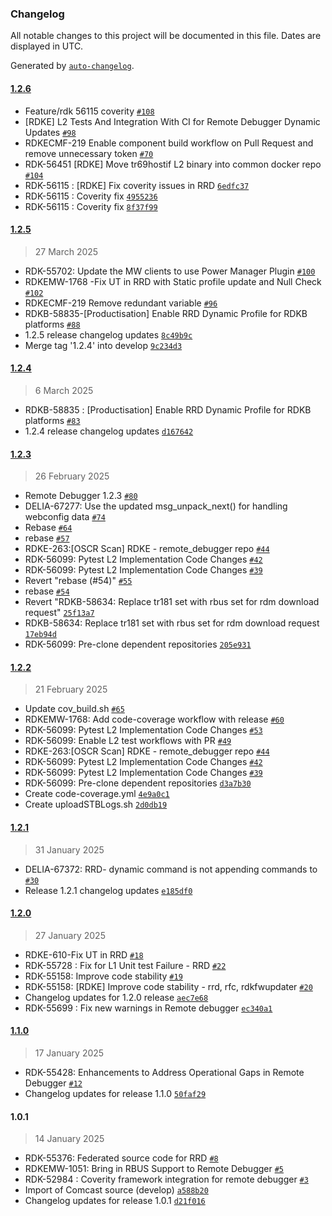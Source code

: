 ### Changelog

All notable changes to this project will be documented in this file. Dates are displayed in UTC.

Generated by [`auto-changelog`](https://github.com/CookPete/auto-changelog).

#### [1.2.6](https://github.com/rdkcentral/remote_debugger/compare/1.2.5...1.2.6)

- Feature/rdk 56115 coverity [`#108`](https://github.com/rdkcentral/remote_debugger/pull/108)
- [RDKE] L2 Tests And Integration With CI for Remote Debugger Dynamic Updates [`#98`](https://github.com/rdkcentral/remote_debugger/pull/98)
- RDKECMF-219 Enable component build workflow on Pull Request and remove unnecessary token [`#70`](https://github.com/rdkcentral/remote_debugger/pull/70)
- RDK-56451 [RDKE] Move tr69hostif L2 binary into common docker repo [`#104`](https://github.com/rdkcentral/remote_debugger/pull/104)
- RDK-56115 : [RDKE] Fix coverity issues in RRD [`6edfc37`](https://github.com/rdkcentral/remote_debugger/commit/6edfc376fbd899e2992ed2c26cdeb86351c925aa)
- RDK-56115 : Coverity fix [`4955236`](https://github.com/rdkcentral/remote_debugger/commit/49552366c6ff0d59024e3a449e3a52868a4222de)
- RDK-56115 : Coverity fix [`8f37f99`](https://github.com/rdkcentral/remote_debugger/commit/8f37f9936ec865d68eb05eb6f0137888cbdb627d)

#### [1.2.5](https://github.com/rdkcentral/remote_debugger/compare/1.2.4...1.2.5)

> 27 March 2025

- RDK-55702: Update the MW clients to use Power Manager Plugin [`#100`](https://github.com/rdkcentral/remote_debugger/pull/100)
- RDKEMW-1768 -Fix UT in RRD with Static profile update and Null Check [`#102`](https://github.com/rdkcentral/remote_debugger/pull/102)
- RDKECMF-219 Remove redundant variable [`#96`](https://github.com/rdkcentral/remote_debugger/pull/96)
- RDKB-58835-[Productisation] Enable RRD Dynamic Profile for RDKB platforms [`#88`](https://github.com/rdkcentral/remote_debugger/pull/88)
- 1.2.5 release changelog updates [`8c49b9c`](https://github.com/rdkcentral/remote_debugger/commit/8c49b9cd05f4c16c5ea2dea79963a2b81b697d6a)
- Merge tag '1.2.4' into develop [`9c234d3`](https://github.com/rdkcentral/remote_debugger/commit/9c234d33e7649424a503259411c749e024e8d986)

#### [1.2.4](https://github.com/rdkcentral/remote_debugger/compare/1.2.3...1.2.4)

> 6 March 2025

- RDKB-58835  : [Productisation] Enable RRD Dynamic Profile for RDKB platforms [`#83`](https://github.com/rdkcentral/remote_debugger/pull/83)
- 1.2.4 release changelog updates [`d167642`](https://github.com/rdkcentral/remote_debugger/commit/d167642d7f037c2255d94e2e2ed36f2151defef3)

#### [1.2.3](https://github.com/rdkcentral/remote_debugger/compare/1.2.2...1.2.3)

> 26 February 2025

- Remote Debugger 1.2.3 [`#80`](https://github.com/rdkcentral/remote_debugger/pull/80)
- DELIA-67277: Use the updated msg_unpack_next() for handling webconfig data  [`#74`](https://github.com/rdkcentral/remote_debugger/pull/74)
- Rebase [`#64`](https://github.com/rdkcentral/remote_debugger/pull/64)
- rebase [`#57`](https://github.com/rdkcentral/remote_debugger/pull/57)
- RDKE-263:[OSCR Scan] RDKE - remote_debugger repo [`#44`](https://github.com/rdkcentral/remote_debugger/pull/44)
-    RDK-56099: Pytest L2 Implementation Code Changes [`#42`](https://github.com/rdkcentral/remote_debugger/pull/42)
- RDK-56099: Pytest L2 Implementation Code Changes [`#39`](https://github.com/rdkcentral/remote_debugger/pull/39)
- Revert "rebase (#54)" [`#55`](https://github.com/rdkcentral/remote_debugger/pull/55)
- rebase [`#54`](https://github.com/rdkcentral/remote_debugger/pull/54)
- Revert "RDKB-58634: Replace tr181 set with rbus set for rdm download request" [`25f13a7`](https://github.com/rdkcentral/remote_debugger/commit/25f13a75102d0a68b7bb7c40d0ecc84a6e9de993)
- RDKB-58634: Replace tr181 set with rbus set for rdm download request [`17eb94d`](https://github.com/rdkcentral/remote_debugger/commit/17eb94df5fddaf253cd9a216be8eebc0116dbe0b)
- RDK-56099: Pre-clone dependent repositories [`205e931`](https://github.com/rdkcentral/remote_debugger/commit/205e93195e5c7513116eb13b79248030ceeaaf5a)

#### [1.2.2](https://github.com/rdkcentral/remote_debugger/compare/1.2.1...1.2.2)

> 21 February 2025

- Update cov_build.sh [`#65`](https://github.com/rdkcentral/remote_debugger/pull/65)
- RDKEMW-1768: Add code-coverage workflow with release [`#60`](https://github.com/rdkcentral/remote_debugger/pull/60)
- RDK-56099: Pytest L2 Implementation Code Changes [`#53`](https://github.com/rdkcentral/remote_debugger/pull/53)
- RDK-56099: Enable L2 test workflows with PR [`#49`](https://github.com/rdkcentral/remote_debugger/pull/49)
- RDKE-263:[OSCR Scan] RDKE - remote_debugger repo [`#44`](https://github.com/rdkcentral/remote_debugger/pull/44)
-    RDK-56099: Pytest L2 Implementation Code Changes [`#42`](https://github.com/rdkcentral/remote_debugger/pull/42)
- RDK-56099: Pytest L2 Implementation Code Changes [`#39`](https://github.com/rdkcentral/remote_debugger/pull/39)
- RDK-56099: Pre-clone dependent repositories [`d3a7b30`](https://github.com/rdkcentral/remote_debugger/commit/d3a7b3099cec688061e8612fd679a5dcb902c45a)
- Create code-coverage.yml [`4e9a0c1`](https://github.com/rdkcentral/remote_debugger/commit/4e9a0c16d2e787a791e43b4f796d237b5300aab2)
- Create uploadSTBLogs.sh [`2d0db19`](https://github.com/rdkcentral/remote_debugger/commit/2d0db196b033d27bb0e3f63364c90ea0cbc17111)

#### [1.2.1](https://github.com/rdkcentral/remote_debugger/compare/1.2.0...1.2.1)

> 31 January 2025

- DELIA-67372: RRD- dynamic command is not appending commands to [`#30`](https://github.com/rdkcentral/remote_debugger/pull/30)
- Release 1.2.1 changelog updates [`e185df0`](https://github.com/rdkcentral/remote_debugger/commit/e185df0ce81094e4563c94435af95d01641c9670)

#### [1.2.0](https://github.com/rdkcentral/remote_debugger/compare/1.1.0...1.2.0)

> 27 January 2025

- RDKE-610-Fix UT in RRD [`#18`](https://github.com/rdkcentral/remote_debugger/pull/18)
- RDK-55728 : Fix for L1 Unit test Failure - RRD [`#22`](https://github.com/rdkcentral/remote_debugger/pull/22)
- RDK-55158: Improve code stability [`#19`](https://github.com/rdkcentral/remote_debugger/pull/19)
- RDK-55158: [RDKE] Improve code stability - rrd, rfc, rdkfwupdater [`#20`](https://github.com/rdkcentral/remote_debugger/pull/20)
- Changelog updates for 1.2.0 release [`aec7e68`](https://github.com/rdkcentral/remote_debugger/commit/aec7e682318d29ffdbf231a69a1c541b541ede58)
- RDK-55699 : Fix new warnings in Remote debugger [`ec340a1`](https://github.com/rdkcentral/remote_debugger/commit/ec340a1e41114811706b036736ff3b3ab824c3d2)

#### [1.1.0](https://github.com/rdkcentral/remote_debugger/compare/1.0.1...1.1.0)

> 17 January 2025

- RDK-55428: Enhancements to Address Operational Gaps in Remote Debugger [`#12`](https://github.com/rdkcentral/remote_debugger/pull/12)
- Changelog updates for release 1.1.0 [`50faf29`](https://github.com/rdkcentral/remote_debugger/commit/50faf295f01add4b79261d066bda3dcdfdb8e08e)

#### 1.0.1

> 14 January 2025

- RDK-55376: Federated source code for RRD [`#8`](https://github.com/rdkcentral/remote_debugger/pull/8)
- RDKEMW-1051: Bring in RBUS Support to Remote Debugger [`#5`](https://github.com/rdkcentral/remote_debugger/pull/5)
- RDK-52984 : Coverity framework integration for remote debugger [`#3`](https://github.com/rdkcentral/remote_debugger/pull/3)
- Import of Comcast source (develop) [`a588b20`](https://github.com/rdkcentral/remote_debugger/commit/a588b2005ca2e574f124718e91f2cedfaf681e30)
- Changelog updates for release 1.0.1 [`d21f016`](https://github.com/rdkcentral/remote_debugger/commit/d21f016184978bd15104b4bed9cb51332ee6c417)
